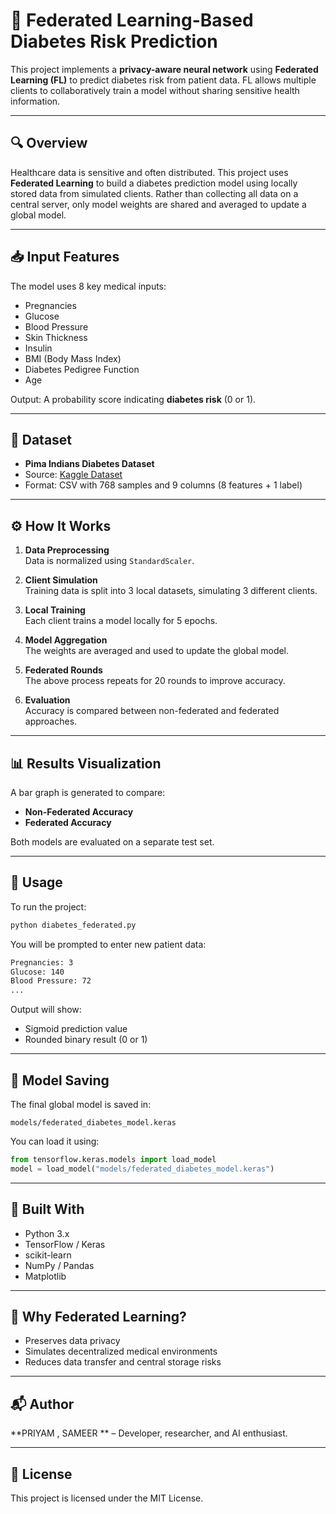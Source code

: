 # 🧠 Federated Learning-Based Diabetes Risk Prediction

This project implements a **privacy-aware neural network** using **Federated Learning (FL)** to predict diabetes risk from patient data. FL allows multiple clients to collaboratively train a model without sharing sensitive health information.

---

## 🔍 Overview

Healthcare data is sensitive and often distributed. This project uses **Federated Learning** to build a diabetes prediction model using locally stored data from simulated clients. Rather than collecting all data on a central server, only model weights are shared and averaged to update a global model.

---

## 📥 Input Features

The model uses 8 key medical inputs:

- Pregnancies
- Glucose
- Blood Pressure
- Skin Thickness
- Insulin
- BMI (Body Mass Index)
- Diabetes Pedigree Function
- Age

Output: A probability score indicating **diabetes risk** (0 or 1).

---

## 🧪 Dataset

- **Pima Indians Diabetes Dataset**  
- Source: [Kaggle Dataset](https://www.kaggle.com/datasets/uciml/pima-indians-diabetes-database)  
- Format: CSV with 768 samples and 9 columns (8 features + 1 label)

---

## ⚙️ How It Works

1. **Data Preprocessing**  
   Data is normalized using `StandardScaler`.

2. **Client Simulation**  
   Training data is split into 3 local datasets, simulating 3 different clients.

3. **Local Training**  
   Each client trains a model locally for 5 epochs.

4. **Model Aggregation**  
   The weights are averaged and used to update the global model.

5. **Federated Rounds**  
   The above process repeats for 20 rounds to improve accuracy.

6. **Evaluation**  
   Accuracy is compared between non-federated and federated approaches.

---

## 📊 Results Visualization

A bar graph is generated to compare:

- **Non-Federated Accuracy**
- **Federated Accuracy**

Both models are evaluated on a separate test set.

---

## 🧾 Usage

To run the project:

```bash
python diabetes_federated.py
```

You will be prompted to enter new patient data:

```bash
Pregnancies: 3
Glucose: 140
Blood Pressure: 72
...
```

Output will show:

- Sigmoid prediction value
- Rounded binary result (0 or 1)

---

## 💾 Model Saving

The final global model is saved in:

```
models/federated_diabetes_model.keras
```

You can load it using:

```python
from tensorflow.keras.models import load_model
model = load_model("models/federated_diabetes_model.keras")
```

---

## 🧰 Built With

- Python 3.x
- TensorFlow / Keras
- scikit-learn
- NumPy / Pandas
- Matplotlib

---

## 🔐 Why Federated Learning?

- Preserves data privacy
- Simulates decentralized medical environments
- Reduces data transfer and central storage risks

---

## 📬 Author

**PRIYAM , SAMEER ** – Developer, researcher, and AI enthusiast.

---

## 📄 License

This project is licensed under the MIT License.
